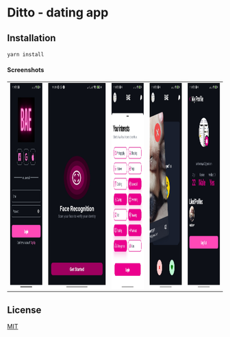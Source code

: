 # Ditto - dating app

## Installation
```bash
yarn install
```

#### Screenshots
<table>
  <tr>
    <td><img src="screenshots/1.jpg" width=270 height=480></td>
    <td><img src="screenshots/2.jpg" width=480 height=480></td>
    <td><img src="screenshots/3.jpg" width=270 height=480></td>
    <td><img src="screenshots/4.jpg" width=270 height=480></td>
    <td><img src="screenshots/5.jpg" width=270 height=480></td>
  </tr>
</table>

## License
[MIT](https://choosealicense.com/licenses/mit/)
